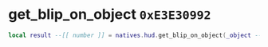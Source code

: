 # get_blip_on_object `0xE3E30992`

```lua
local result --[[ number ]] = natives.hud.get_blip_on_object(_object --[[ number ]])
```